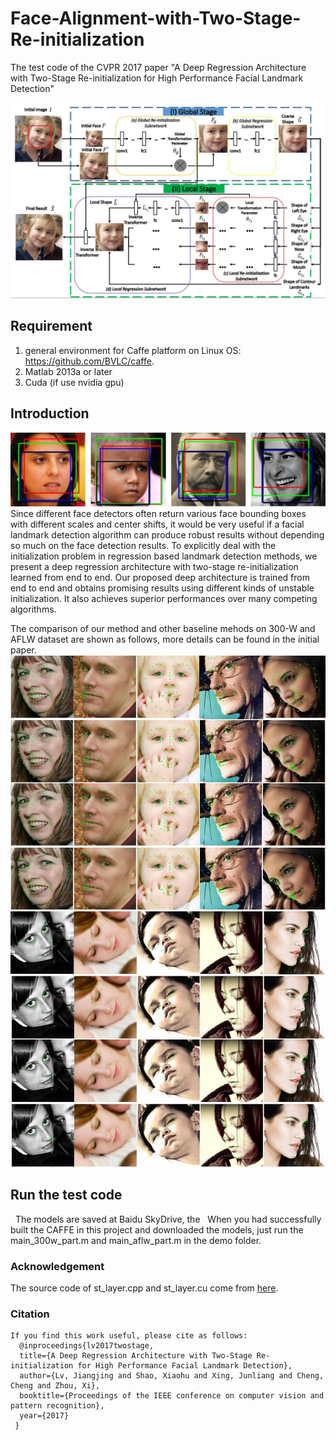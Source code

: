 # Face-Alignment-with-Two-Stage-Re-initialization
The test code of the CVPR 2017 paper "A Deep Regression Architecture with Two-Stage Re-initialization for High Performance Facial Landmark Detection"

<img src="figures/overflow.jpg">

## Requirement
  1. general environment for Caffe platform on Linux OS: https://github.com/BVLC/caffe. 
  2. Matlab 2013a or later
  3. Cuda (if use nvidia gpu)

## Introduction
   <img src="figures/diff-det.jpg">
    Since different face detectors often return various face bounding boxes with different scales and center shifts, it would be
very useful if a facial landmark detection algorithm can produce robust results without depending so much on the face detection results. To explicitly deal with the initialization problem in regression based landmark detection methods, we present a deep regression  architecture with two-stage re-initialization learned from end to end. Our proposed deep architecture is trained
from end to end and obtains promising results using different kinds of unstable initialization. It also achieves superior
performances over many competing algorithms.
   
  The comparison of our method and other baseline mehods on 300-W and AFLW dataset are shown as follows, more details can be found in the initial paper.
   <img src="figures/300W-results.jpg">
   <img src="figures/aflw-results.jpg">
   
## Run the test code
   The models are saved at Baidu SkyDrive, the 
   When you had successfully built the CAFFE in this project and downloaded the models, just run the main_300w_part.m and main_aflw_part.m in the demo folder.
   
  
### Acknowledgement
  The source code of st_layer.cpp and st_layer.cu come from [here](https://github.com/christopher5106/last_caffe_with_stn).
### Citation
```
If you find this work useful, please cite as follows:
  @inproceedings{lv2017twostage,  
  title={A Deep Regression Architecture with Two-Stage Re-initialization for High Performance Facial Landmark Detection},  
  author={Lv, Jiangjing and Shao, Xiaohu and Xing, Junliang and Cheng, Cheng and Zhou, Xi},  
  booktitle={Proceedings of the IEEE conference on computer vision and pattern recognition},  
  year={2017}  
 }
```
 
 
